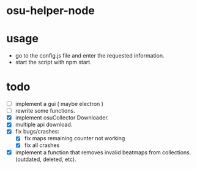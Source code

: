 # osu-helper-node

# usage
- go to the config.js file and enter the requested information.
- start the script with npm start.

# todo
- [ ] implement a gui ( maybe electron )
- [ ] rewrite some functions.
- [x] implement osuCollector Downloader.
- [x] multiple api download.
- [x] fix bugs/crashes:
    - [x] fix maps remaining counter not working 
    - [x] fix all crashes 
- [x] implement a function that removes invalid beatmaps from collections. (outdated, deleted, etc).
